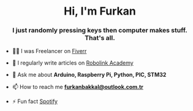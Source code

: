<h1 align="center">Hi, I'm Furkan</h1>
<h3 align="center">I just randomly pressing keys then computer makes stuff. That's all.</h3>

- 👨‍💻 I was Freelancer on [Fiverr](https://www.fiverr.com/furmatech3d)

- 📝 I regularly write articles on [Robolink Academy](https://akademi.robolinkmarket.com/author/furkan-bakkal/)

- 💬 Ask me about **Arduino, Raspberry Pi, Python, PIC, STM32**

- 📫 How to reach me **furkanbakkal@outlook.com.tr**

- ⚡ Fun fact [Spotify](https://open.spotify.com/track/0gsl92EMIScPGV1AU35nuD?si=713761f6286a42d6)



